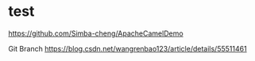 # test
https://github.com/Simba-cheng/ApacheCamelDemo

Git Branch
https://blog.csdn.net/wangrenbao123/article/details/55511461
